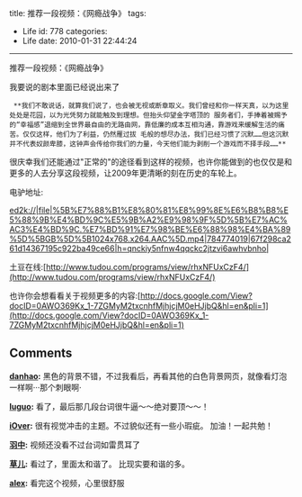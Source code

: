 title: 推荐一段视频：《网瘾战争》
tags:
  - Life
id: 778
categories:
  - Life
date: 2010-01-31 22:44:24
---

推荐一段视频：《网瘾战争》

我要说的剧本里面已经说出来了

     **我们不敢说话，就算我们说了，也会被无视或断章取义。我们曾经和你一样天真，以为这里处处是花园，以为光凭努力就能触及到理想。但抬头仰望金字塔顶的 服务者们，手捧着被赐予的“幸福感”退缩到全世界最自由的无路由网，靠低廉的成本互相沟通，靠游戏来缓解生活的痛苦。仅仅这样，他们为了利益，仍然雁过拔 毛般的想尽办法，我们已经习惯了沉默……但这沉默并不代表奴颜卑膝，这钟声会传给你我们的力量，今天他们能为剥削一个游戏而不择手段……**

很庆幸我们还能通过"正常的"的途径看到这样的视频，也许你能做到的也仅仅是和更多的人去分享这段视频，让2009年更清晰的刻在历史的车轮上。

电驴地址:

[ed2k://|file|%5B%E7%88%B1%E8%80%81%E8%99%8E%E6%B8%B8%E5%88%9B%E4%BD%9C%E5%9B%A2%E9%98%9F%5D%5B%E7%AC%AC3%E4%BD%9C.%E7%BD%91%E7%98%BE%E6%88%98%E4%BA%89%5D%5BGB%5D%5B1024x768.x264.AAC%5D.mp4|784774019|67f298ca261d14367195c922ba49ce66|h=qnckiy5nfnw4qqckc2jtzvi6awhvbnho|](ed2k://|file|%5B%E7%88%B1%E8%80%81%E8%99%8E%E6%B8%B8%E5%88%9B%E4%BD%9C%E5%9B%A2%E9%98%9F%5D%5B%E7%AC%AC3%E4%BD%9C.%E7%BD%91%E7%98%BE%E6%88%98%E4%BA%89%5D%5BGB%5D%5B1024x768.x264.AAC%5D.mp4|784774019|67f298ca261d14367195c922ba49ce66|h=qnckiy5nfnw4qqckc2jtzvi6awhvbnho|)

土豆在线:[http://www.tudou.com/programs/view/rhxNFUxCzF4/](http://www.tudou.com/programs/view/rhxNFUxCzF4/)

也许你会想看看关于视频更多的内容:[http://docs.google.com/View?docID=0AWO369Kx_1-7ZGMyM2txcnhfMjhjcjM0eHJjbQ&hl=en&pli=1](http://docs.google.com/View?docID=0AWO369Kx_1-7ZGMyM2txcnhfMjhjcjM0eHJjbQ&hl=en&pli=1)
## Comments

**[danhao](#7263 "2010-02-02 23:02:54"):** 黑色的背景不错，不过我看后，再看其他的白色背景网页，就像看灯泡一样啊···那个刺眼啊·

**[luguo](#7264 "2010-02-02 23:56:35"):** 看了，最后那几段台词很牛逼～～绝对要顶～～！

**[iOver](#7776 "2010-04-10 15:50:53"):** 很有视觉冲击的主题。不过貌似还有一些小瑕疵。 加油！一起共勉！

**[羽中](#7309 "2010-02-09 07:57:29"):** 视频还没看不过台词如雷贯耳了

**[草儿](#7239 "2010-02-01 08:34:48"):** 看过了，里面太和谐了。 比现实要和谐的多。

**[alex](#7819 "2010-04-16 17:06:14"):** 看完这个视频，心里很舒服

